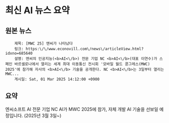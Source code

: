 # 최신 AI 뉴스 요약

## 원본 뉴스
		제목: [MWC 25] 엔씨가 나타났다
		링크: https:\/\/www.econovill.com\/news\/articleView.html?idxno=685640
		설명: 엔씨의 인공지능(<b>AI<\/b>) 전문 기업 NC <b>AI<\/b>(대표 이연수)가 스페인 바르셀로나에서 열리는 세계 최대 이동통신 전시회 '모바일 월드 콩그레스(MWC) 2025'에 참가해 자사의 <b>AI<\/b> 기술을 공개한다. NC <b>AI<\/b>는 3일부터 열리는 MWC... 
		게시일: Sat, 01 Mar 2025 14:12:00 +0900


## 요약
엔씨소프트 AI 전문 기업 NC AI가 MWC 2025에 참가, 자체 개발 AI 기술을 선보일 예정입니다. (2025년 3월 3일~)
